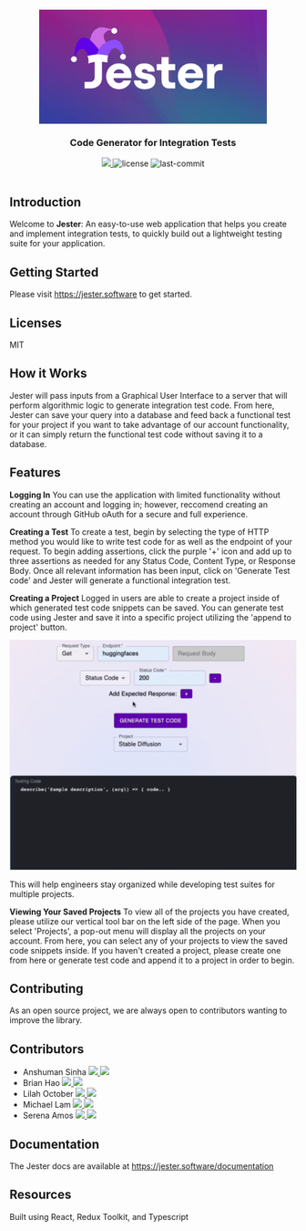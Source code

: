 <h1 align="center">
  <a href="https://jester.software" target="_blank">
    <img 
        style="display: block; 
              margin-left: auto;
              margin-right: auto;
              "
        src="client/assets/jester-bg.png" 
        height=200
        alt="Jester">
    </img>
  </a>
</h1>

<h3 align="center">Code Generator for Integration Tests</h3>

<div align="center">
  <a href="https://jester.software" target="_blank">
    <img src="https://img.shields.io/badge/website-jester-purple.svg" />
  </a>
  <img alt="license" src="https://img.shields.io/badge/License-MIT-green.svg">
  <img alt="last-commit" src="https://img.shields.io/github/last-commit/oslabs-beta/jester?color=orange">
</div>
<br/>

## Introduction
Welcome to **Jester**: An easy-to-use web application that helps you create and implement integration tests, to quickly build out a lightweight testing suite for your application.

## Getting Started
Please visit https://jester.software to get started. 

## Licenses
MIT

## How it Works
Jester will pass inputs from a Graphical User Interface to a server that will perform algorithmic logic to generate integration test code. From here, Jester can save your query into a database and feed back a functional test for your project if you want to take advantage of our account functionality, or it can simply return the functional test code without saving it to a database.

## Features

**Logging In**
You can use the application with limited functionality without creating an account and logging in; however, reccomend creating an account through GitHub oAuth for a secure and full experience.

**Creating a Test**
To create a test, begin by selecting the type of HTTP method you would like to write test code for as well as the endpoint of your request. To begin adding assertions, click the purple '+' icon and add up to three assertions as needed for any Status Code, Content Type, or Response Body. Once all relevant information has been input, click on 'Generate Test code' and Jester will generate a functional integration test.

**Creating a Project**
Logged in users are able to create a project inside of which generated test code snippets can be saved. You can generate test code using Jester and save it into a specific project utilizing the 'append to project' button.

<p align="center">
  <img src="client/assets/append-clipboard.gif" width="600px" margin="auto"/>
</p>

This will help engineers stay organized while developing test suites for multiple projects.

**Viewing Your Saved Projects**
To view all of the projects you have created, please utilize our vertical tool bar on the left side of the page. When you select 'Projects', a pop-out menu will display all the projects on your account. From here, you can select any of your projects to view the saved code snippets inside. If you haven't created a project, please create one from here or generate test code and append it to a project in order to begin.

## Contributing
As an open source project, we are always open to contributors wanting to improve the library. 

## Contributors
<ul>
  <li>
    Anshuman Sinha
    <a href="https://www.linkedin.com/in/anshuman-sinha1998" target="_blank">
      <img src="https://img.shields.io/badge/LinkedIn-0077B5?style=social&logo=linkedin" />
    </a>
      <a href="https://www.github.com/AnshumanSinha8" target="_blank">
      <img src="https://img.shields.io/badge/Github-0077B5?style=social&logo=github" />
    </a>
  </li>
  <li>
    Brian Hao
    <a href="https://www.linkedin.com/in/brianhao" target="_blank">
      <img src="https://img.shields.io/badge/LinkedIn-0077B5?style=social&logo=linkedin" />
    </a>
      <a href="https://www.github.com/BrianHao" target="_blank">
      <img src="https://img.shields.io/badge/Github-0077B5?style=social&logo=github" />
    </a>
  </li>
  <li>
    Lilah October
    <a href="https://www.linkedin.com/in/lilah-august-28a857243" target="_blank">
      <img src="https://img.shields.io/badge/LinkedIn-0077B5?style=social&logo=linkedin" />
    </a>
      <a href="https://www.github.com/lilahaugust" target="_blank">
      <img src="https://img.shields.io/badge/Github-0077B5?style=social&logo=github" />
    </a>
  </li>
  <li>
    Michael Lam
    <a href="https://www.linkedin.com/in/mlamchamkee" target="_blank">
      <img src="https://img.shields.io/badge/LinkedIn-0077B5?style=social&logo=linkedin" />
    </a>
      <a href="https://www.github.com/mlamchamkee" target="_blank">
      <img src="https://img.shields.io/badge/Github-0077B5?style=social&logo=github" />
    </a>
  </li>
  <li>
    Serena Amos
    <a href="https://www.linkedin.com/in/serena-amos" target="_blank">
      <img src="https://img.shields.io/badge/LinkedIn-0077B5?style=social&logo=linkedin" />
    </a>
      <a href="https://www.github.com/samos17" target="_blank">
      <img src="https://img.shields.io/badge/Github-0077B5?style=social&logo=github" />
    </a>
  </li>
</ul>

## Documentation
The Jester docs are available at https://jester.software/documentation

## Resources
Built using React, Redux Toolkit, and Typescript